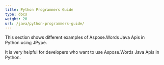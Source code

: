 ```yaml
---
title: Python Programmers Guide
type: docs
weight: 20
url: /java/python-programmers-guide/
---
```


This section shows different examples of Aspose.Words Java Apis in Python using JPype.

It is very helpful for developers who want to use Aspose.Words Java Apis in Python.
